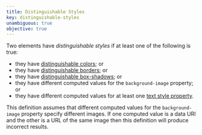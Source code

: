 ```yaml
---
title: Distinguishable Styles
key: distinguishable-styles
unambiguous: true
objective: true
---
```


Two elements have _distinguishable styles_ if at least one of the following is true:

- they have [distinguishable colors](#distinguishable-colors); or
- they have [distinguishable borders](#distinguishable-borders); or
- they have [distinguishable box-shadows](#distinguishable-box-shadows); or
- they have different computed values for the `background-image` property; or
- they have different computed values for at least one [text style property](#text-style-properties).

This definition assumes that different computed values for the `background-image` property specify different images. If one computed value is a data URI and the other is a URL of the same image then this definition will produce incorrect results.
